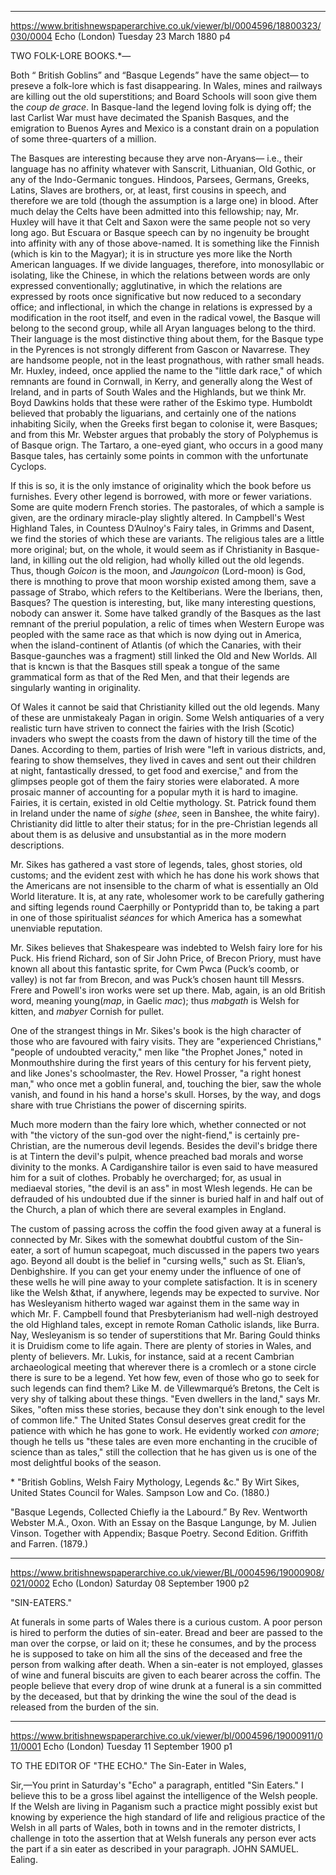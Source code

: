 
---

https://www.britishnewspaperarchive.co.uk/viewer/bl/0004596/18800323/030/0004
Echo (London)
Tuesday 23 March 1880
p4

TWO FOLK-LORE BOOKS.\*—

Both “ British Goblins” and “Basque Legends” have the same object— to preseve a folk-lore which is fast disappearing. In Wales, mines and railways are killing out the old superstitions; and Board Schools will soon give them the *coup de grace*. In Basque-land the legend loving folk is dying off; the last Carlist War must have decimated the Spanish Basques, and the emigration to Buenos Ayres and Mexico is a constant drain on a population of some three-quarters of a million.

The Basques are interesting because they arve non-Aryans— i.e., their language has no affinity whatever with Sanscrit, Lithuanian, Old Gothic, or any of the Indo-Germanic tongues. Hindoos, Parsees, Germans, Greeks, Latins, Slaves are brothers, or, at least, first cousins in speech, and therefore we are told (though the assumption is a large one) in blood. After much delay the Celts have been admitted into this fellowship; nay, Mr. Huxley will have it that Celt and Saxon were the same people not so very long ago. But Escuara or Basque speech can by no ingenuity be brought into affinity with any of those above-named. It is something like the Finnish (which is kin to the Magyar); it is in structure yes more like the North American languages. If we divide languages, therefore, into monosyllabic or isolating, like the Chinese, in which the relations between words are only expressed conventionally; agglutinative, in which the relations are expressed by roots once significative but now reduced to a secondary office; and inflectional, in which the change in relations is expressed by a modification in the root itself, and even in the radical vowel, the Basque will belong to the second group, while all Aryan languages belong to the third. Their language is the most distinctive thing about them, for the Basque type in the Pyrences is not strongly different from Gascon or Navarrese. They are handsome people, not in the least prognathous, with rather small heads. Mr. Huxley, indeed, once applied the name to the "little dark race," of which remnants are found in Cornwall, in Kerry, and generally along the West of Ireland, and in parts of South Wales and the Highlands, but we think Mr. Boyd Dawkins holds that these were rather of the Eskimo type. Humboldt believed that probably the liguarians, and certainly one of the nations inhabiting Sicily, when the Greeks first began to colonise it, were Basques; and from this Mr. Webster argues that probably the story of Polyphemus is of Basque orign. The Tartaro, a one-eyed giant, who occurs in a good many Basque tales, has certainly some points in common with the unfortunate Cyclops.

If this is so, it is the only imstance of originality which the book before us furnishes. Every other legend is borrowed, with more or fewer variations. Some are quite modern French stories. The pastorales, of which a sample is given, are the ordinary miracle-play slightly altered. In Campbell's West Highland Tales, in Countess D’Aulnoy's Fairy tales, in Grimms and Dasent, we find the stories of which these are variants. The religious tales are a little more original; but, on the whole, it would seem as if Christianity in Basque-land, in killing out the old religion, had wholly killed out the old legends. Thus, though *Goicon* is the moon, and *Jaungoicon* (Lord-moon) is God, there is mnothing to prove that moon worship existed among them, save a passage of Strabo, which refers to the Keltiberians. Were the Iberians, then, Basques? The question is interesting, but, like many interesting questions, nobody can answer it. Some have talked grandly of the Basques as the last remnant of the preriul population, a relic of times when Western Europe was peopled with the same race as that which is now dying out in America, when the island-continent of Atlantis (of which the Canaries, with their Basque-gaunches was a fragment) still linked the Old and New Worlds. All that is kncwn is that the Basques still speak a tongue of the same grammatical form as that of the Red Men, and that their legends are singularly wanting in originality.

Of Wales it cannot be said that Christianity killed out the old legends. Many of these are unmistakealy Pagan in origin. Some Welsh antiquaries of a very realistic turn have striven to connect the fairies with the Irish (Scotic) invaders who swept the coasts from the dawn of history till the time of the Danes. According to them, parties of Irish were "left in various districts, and, fearing to show themselves, they lived in caves and sent out their children at night, fantastically dressed, to get food and exercise," and from the glimpses people got of them the fairy stories were elaborated. A more prosaic manner of accounting for a popular myth it is hard to imagine. Fairies, it is certain, existed in old Celtie mythology. St. Patrick found them in Ireland under the name of *sighe* (*shee*, seen in Banshee, the white fairy). Christianity did little to alter their status; for in the pre-Christian legends all about them is as delusive and unsubstantial as in the more modern descriptions.

Mr. Sikes has gathered a vast store of legends, tales, ghost stories, old customs; and the evident zest with which he has done his work shows that the Americans are not insensible to the charm of what is essentially an Old World literature. It is, at any rate, wholesomer work to be carefully gathering and sifting legends round Caerphilly or Pontypridd than to, be taking a part in one of those spiritualist *séances* for which America has a somewhat unenviable reputation.

Mr. Sikes believes that Shakespeare was indebted to Welsh fairy lore for his Puck. His friend Richard, son of Sir John Price, of Brecon Priory, must have known all about this fantastic sprite, for Cwm Pwca (Puck’s coomb, or valley) is not far from Brecon, and was Puck’s chosen haunt till Messrs. Frere and Powell's iron works were set up there. Mab, again, is an old British word, meaning young(*map*, in Gaelic *mac*); thus *mabgath* is Welsh for kitten, and *mabyer* Cornish for pullet.

One of the strangest things in Mr. Sikes's book is the high character of those who are favoured with fairy visits. They are "experienced Christians,"  "people of undoubted veracity," men like "the Prophet Jones," noted in Monmouthshire during the first years of this century for his fervent piety, and like Jones's schoolmaster, the Rev. Howel Prosser, "a right honest man," who once met a goblin funeral, and, touching the bier, saw the whole vanish, and found in his hand a horse's skull. Horses, by the way, and dogs share with true Christians the power of discerning spirits.

Much more modern than the fairy lore which, whether connected or not with "the victory of the sun-god over the night-fiend," is certainly pre-Christian, are the numerous devil legends. Besides the devil's bridge there is at Tintern the devil's pulpit, whence preached bad morals and worse divinity to the monks. A Cardiganshire tailor is even said to have measured him for a suit of clothes. Probably he overcharged; for, as usual in mediaeval stories, "the devil is an ass" in most Wlesh legends. He can be defrauded of his undoubted due if the sinner is buried half in and half out of the Church, a plan of which there are several examples in England.

The custom of passing across the coffin the food given away at a funeral is connected by Mr. Sikes with the somewhat doubtful custom of the Sin-eater, a sort of humun scapegoat, much discussed in the papers two years ago. Beyond all doubt is the belief in "cursing wells," such as St. Elian’s, Denbighshire. If you can get your enemy under the influence of one of these wells he will pine away to your complete satisfaction. It is in scenery like the Welsh &that, if anywhere, legends may be expected to survive. Nor has Wesleyanism hitherto waged war against them in the same way in which Mr. F. Campbell found that Presbyterianism had well-nigh destroyed the old Highland tales, except in remote Roman Catholic islands, like Burra. Nay, Wesleyanism is so tender of superstitions that Mr. Baring Gould thinks it is Druidism come to life again. There are plenty of stories in Wales, and plenty of believers. Mr. Lukis, for instance, said at a recent Cambrian archaeological meeting that wherever there is a cromlech or a stone circle there is sure to be a legend. Yet how few, even of those who go to seek for such legends can find them? Like M. de Villewmarqué’s Bretons, the Celt is very shy of talking about these things. "Even dwellers in the land," says Mr. Sikes, "often miss these stories, because they don't sink enough to the level of common life." The United States Consul deserves great credit for the patience with which he has gone to work. He evidently worked *con amore*; though he tells us "these tales are even more enchanting in the crucible of science than as tales," still the collection that he has given us is one of the most delightful books of the season.

\* "British Goblins, Welsh Fairy Mythology, Legends &c." By Wirt Sikes, United States Council for Wales. Sampson Low and Co. (1880.)

"Basque Legends, Collected Chiefly ia the Labourd.” By Rev. Wentworth Webster M.A., Oxon. With an Essay on the Basque Langunge, by M. Julien Vinson. Together with Appendix; Basque Poetry. Second Edition. Griffith and Farren. (1879.)

---

https://www.britishnewspaperarchive.co.uk/viewer/BL/0004596/19000908/021/0002
Echo (London)
Saturday 08 September 1900
p2

"SIN-EATERS."

At funerals in some parts of Wales there is a curious custom. A poor person is hired to perform the duties of sin-eater. Bread and beer are passed to the man over the corpse, or laid on it; these he consumes, and by the process he is supposed to take on him all the sins of the deceased and free the person from walking after death. When a sin-eater is not employed, glasses of wine and funeral biscuits are given to each bearer across the coffin. The people believe that every drop of wine drunk at a funeral is a sin committed by the deceased, but that by drinking the wine the soul of the dead is released from the burden of the sin.

---



https://www.britishnewspaperarchive.co.uk/viewer/bl/0004596/19000911/011/0001
Echo (London)
Tuesday 11 September 1900
p1

TO THE EDITOR OF "THE ECHO." The Sin-Eater in Wales,

Sir,—You print in Saturday's "Echo" a paragraph, entitled "Sin Eaters." I believe this to be a gross libel against the intelligence of the Welsh people. If the Welsh are living in Paganism such a practice might possibly exist but knowing by experience the high standard of life and religious practice of the Welsh in all parts of Wales, both in towns and in the remoter districts, I challenge in toto the assertion that at Welsh funerals any person ever acts the part if a sin eater as described in your paragraph. JOHN SAMUEL. Ealing.

